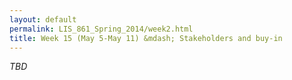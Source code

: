 ```yaml
---
layout: default
permalink: LIS_861_Spring_2014/week2.html
title: Week 15 (May 5-May 11) &mdash; Stakeholders and buy-in
---
```

<em>TBD</em>
<!--
#####Key questions
#####To read/watch
######Required
######Optional
#####Assignment
-->